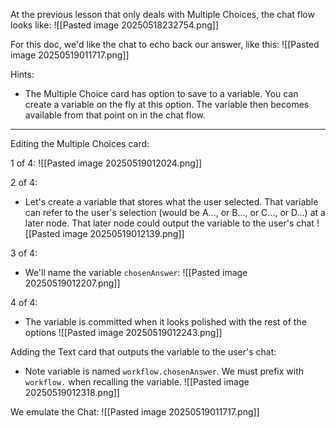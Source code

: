 At the previous lesson that only deals with Multiple Choices, the chat flow looks like:
![[Pasted image 20250518232754.png]]

For this doc, we'd like the chat to echo back our answer, like this:
![[Pasted image 20250519011717.png]]

Hints:
- The Multiple Choice card has option to save to a variable. You can create a variable on the fly at this option. The variable then becomes available from that point on in the chat flow.

---

Editing the Multiple Choices card:

1 of 4:
![[Pasted image 20250519012024.png]]

2 of 4:
- Let's create a variable that stores what the user selected. That variable can refer to the user's selection (would be A..., or B..., or C..., or D...) at a later node. That later node could output the variable to the user's chat
![[Pasted image 20250519012139.png]]

3 of 4:
- We'll name the variable `chosenAnswer`:
![[Pasted image 20250519012207.png]]

4 of 4:
- The variable is committed when it looks polished with the rest of the options
![[Pasted image 20250519012243.png]]

Adding the Text card that outputs the variable to the user's chat:
- Note variable is named `workflow.chosenAnswer`. We must prefix with `workflow.` when recalling the variable.
![[Pasted image 20250519012318.png]]

We emulate the Chat:
![[Pasted image 20250519011717.png]]
